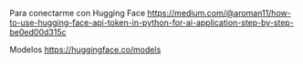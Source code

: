 Para conectarme con Hugging Face
https://medium.com/@aroman11/how-to-use-hugging-face-api-token-in-python-for-ai-application-step-by-step-be0ed00d315c



Modelos
https://huggingface.co/models